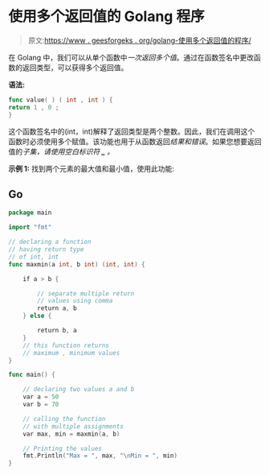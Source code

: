 # 使用多个返回值的 Golang 程序

> 原文:[https://www . geesforgeks . org/golang-使用多个返回值的程序/](https://www.geeksforgeeks.org/golang-program-that-uses-multiple-return-values/)

在 Golang 中，我们可以从单个函数中*一次返回多个值*。通过在函数签名中更改函数的返回类型，可以获得多个返回值。

**语法:**

```go
func value( ) ( int , int ) { 
return 1 , 0 ; 
} 
```

这个函数签名中的(int，int)解释了返回类型是两个整数。因此，我们在调用这个函数时必须使用多个赋值。该功能也用于从函数返回*结果和错误*。如果您想要返回值的*子集，请使用空白标识符 **_** 。*

**示例 1:** 找到两个元素的最大值和最小值，使用此功能:

## Go

```go
package main

import "fmt"

// declaring a function
// having return type
// of int, int
func maxmin(a int, b int) (int, int) {

    if a > b {

        // separate multiple return
        // values using comma
        return a, b
    } else {

        return b, a
    }
    // this function returns
    // maximum , minimum values
}

func main() {

    // declaring two values a and b
    var a = 50
    var b = 70

    // calling the function
    // with multiple assignments
    var max, min = maxmin(a, b)

    // Printing the values
    fmt.Println("Max = ", max, "\nMin = ", min)
}
```